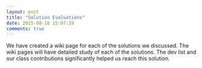 ```yaml
---
layout: post
title: "Solution Evaluations"
date: 2015-08-18 15:07:19
comments: true
---
```

We have created a wiki page for each of the solutions we discussed. The wiki pages will have detailed study of each of the solutions. The dev list and our class contributions significantly helped us reach this solution.

